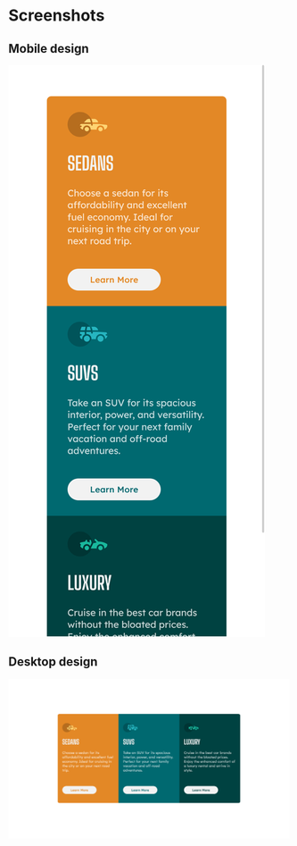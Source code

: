 # Screenshots

## Mobile design
![](./images/mobile-design.png)

## Desktop design
![](./images/desktop-design.png)

